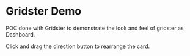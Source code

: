 # Gridster Demo

POC done with Gridster to demonstrate the look and feel of gridster as Dashboard.

Click and drag the direction button to rearrange the card.